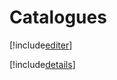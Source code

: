 # Catalogues

[!include[editer](catalogues.editer.autogen.md)]

[!include[details](catalogues.details.autogen.md)]












































































